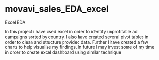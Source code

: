 # movavi_sales_EDA_excel 
Excel EDA

In this project i have used excel in order to identify unprofitable ad campaigns sorted by country. I also have created several pivot tables in order to clean and structure provided data. Further I have created a few charts to help visualize my findings. In future I may invest some of my time in order to create excel dashboard using similar technique
